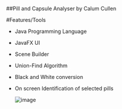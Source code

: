 ##Pill and Capsule Analyser
by Calum Cullen

#Features/Tools
* Java Programming Language
* JavaFX UI
* Scene Builder
* Union-Find Algorithm
* Black and White conversion
* On screen Identification of selected pills


  ![image](https://github.com/Calc6/Pill-and-Capsule-Analyser/assets/122940834/eb45cd1f-8992-4c1a-a665-fbef40aef7bc)
